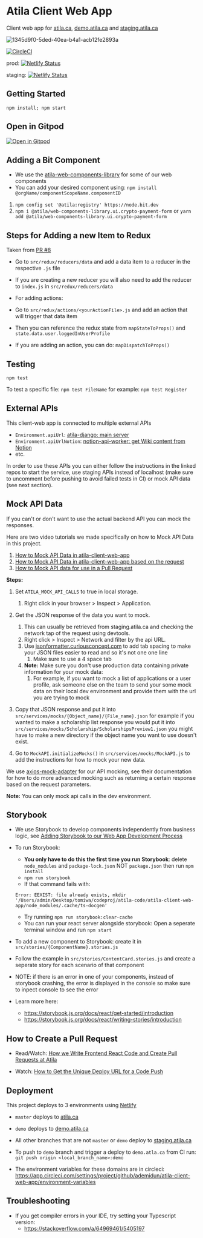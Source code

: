 # Atila Client Web App

Client web app for [atila.ca](https://atila.ca), [demo.atila.ca](https://demo.atila.ca) and [staging.atila.ca](https://staging.atila.ca)


![1345d9f0-5ded-40ea-b4a1-acb12fe2893a](https://user-images.githubusercontent.com/9806858/155882650-7e1d5ee4-9ea3-4a76-9850-5f3a8cbb4662.gif)




[![CircleCI](https://circleci.com/gh/ademidun/atila-client-web-app.svg?style=svg&circle-token=7f1494d7537588626045fead3cab8d7d70c1bc38)](https://circleci.com/gh/ademidun/atila-client-web-app)

prod: [![Netlify Status](https://api.netlify.com/api/v1/badges/837e9c44-3040-4460-a90e-d93d4a49f54a/deploy-status)](https://app.netlify.com/sites/atila/deploys)

staging: [![Netlify Status](https://api.netlify.com/api/v1/badges/ed4f5b21-da47-4094-8e41-89e49a620f55/deploy-status)](https://app.netlify.com/sites/atila-staging/deploys)

## Getting Started

`npm install; npm start`

## Open in Gitpod
[![Open in Gitpod](https://gitpod.io/button/open-in-gitpod.svg)](https://gitpod.io/#[https://github.com/gitpod-io/create-react-app](https://github.com/ademidun/atila-client-web-app))

## Adding a Bit Component
- We use the [atila-web-components-library](https://github.com/atilatech/atila-web-components-library) for some of our web components
- You can add your desired component using: `npm install @orgName/componentScopeName.componentID`
1. `npm config set '@atila:registry' https://node.bit.dev`
2. `npm i @atila/web-components-library.ui.crypto-payment-form` or `yarn add @atila/web-components-library.ui.crypto-payment-form`

## Steps for Adding a new Item to Redux

Taken from [PR #8](https://github.com/ademidun/atila-client-web-app/pull/8/files)

- Go to `src/redux/reducers/data` and add a data item to a reducer in the respective `.js` file
- If you are creating a new reducer you will also need to add the reducer to `index.js` in `src/redux/reducers/data`


- For adding actions:
- Go to `src/redux/actions/<yourActionFile>.js` and add an action that will trigger that data item

- Then you can reference the redux state from `mapStateToProps()` and `state.data.user.loggedInUserProfile`
- If you are adding an action, you can do: `mapDispatchToProps()`

## Testing

`npm test`

To test a specific file: `npm test FileName` for example: `npm test Register`

## External APIs

This client-web app is connected to multiple external APIs
- `Environment.apiUrl`: [atila-django: main server](https://github.com/ademidun/atila-django/)
- `Environment.apiUrlNotion`: [notion-api-worker: get Wiki content from Notion](https://github.com/ademidun/notion-api-worker)
- etc.

In order to use these APIs you can either follow the instructions in the linked repos to start the service, use staging APIs instead of localhost (make sure to uncomment before pushing to avoid failed tests in CI) or mock API data (see next section).


## Mock API Data

If you can't or don't want to use the actual backend API you can mock the responses.

Here are two video tutorials we made specifically on how to Mock API Data in this project.
1. [How to Mock API Data in atila-client-web-app](https://www.loom.com/share/8405abef5585401ab0924e742fcb1fd9) 
1. [How to Mock API Data in atila-client-web-app based on the request](https://www.loom.com/share/367fe555b0584c28b6e68d1f0e5d121f)
1. [How to Mock API data for use in a Pull Request](https://www.loom.com/share/1e707afc1fc34d3a91853b199c15e46d)

**Steps:**

1. Set `ATILA_MOCK_API_CALLS` to true in local storage.
    1. Right click in your browser > Inspect > Application.

1. Get the JSON response of the data you want to mock.
    1. This can usually be retrieved from staging.atila.ca and checking the network tap of the request using devtools. 
    1. Right click > Inspect > Network and filter by the api URL.
    1. Use [jsonformatter.curiousconcept.com](https://jsonformatter.curiousconcept.com/#) to add tab spacing to make your JSON files easier to read and so it's not one one line
        1. Make sure to use a 4 space tab
    1. **Note:** Make sure you don't use production data containing private information for your mock data:
        1. For example, if you want to mock a list of applications or a user profile, ask someone else on the team to send your some mock data on their local dev environment and provide them with the url you are trying to mock

1. Copy that JSON response and put it into `src/services/mocks/{Object_name}/{File_name}.json` for example if you wanted to make a scholarship list response you would put it into `src/services/mocks/Scholarship/ScholarshipsPreview1.json` you might have to make a new directory if the object name you want to use doesn't exist.
    

1. Go to `MockAPI.initializeMocks()` in `src/services/mocks/MockAPI.js` to add the instructions for how to mock your new data.

We use [axios-mock-adapter](https://github.com/ctimmerm/axios-mock-adapter) for our API mocking, see their documentation for how to do more advanced mocking such as returning a certain response based on the request parameters.

**Note:** You can only mock api calls in the dev environment.

## Storybook

- We use Storybook to develop components independently from business logic, see [Adding Storybook to our Web App Development Process](https://github.com/storybookjs/storybook/issues/5183)

- To run Storybook:
    - **You only have to do this the first time you run Storybook**: delete `node_modules` and `package-lock.json` NOT `package.json` then run `npm install`
    - `npm run storybook`
    - If that command fails with:
    ```
    Error: EEXIST: file already exists, mkdir '/Users/admin/Desktop/tomiwa/codeproj/atila-code/atila-client-web-app/node_modules/.cache/ts-docgen'
    ```
    - Try running `npm run storybook:clear-cache`
    - You can run your react server alongside storybook: Open a seperate terminal window and run `npm start`

- To add a new component to Storybook: create it in `src/stories/{ComponentName}.stories.js`
- Follow the example in `src/stories/ContentCard.stories.js` and create a seperate story for each scenario of that component
- NOTE: if there is an error in one of your components, instead of storybook crashing, the error is displayed in the console so make sure to inpect console to see the error

- Learn more here: 
    - https://storybook.js.org/docs/react/get-started/introduction
    - https://storybook.js.org/docs/react/writing-stories/introduction

## How to Create a Pull Request

- Read/Watch: [How we Write Frontend React Code and Create Pull Requests at Atila](https://atila.ca/blog/tomiwa/how-we-write-frontend-react-code-and-create-pull-requests-at-atila)

- Watch: [How to Get the Unique Deploy URL for a Code Push](https://www.loom.com/share/e1e5c02eeb0d47b08def5aa5b81cc0e7)

## Deployment

This project deploys to 3 environments using [Netlify](https://app.netlify.com/teams/atila/overview)
- `master` deploys to [atila.ca](https://atila.ca)
- `demo` deploys to [demo.atila.ca](https://demo.atila.ca)
- All other branches that are not `master` or `demo` deploy to [staging.atila.ca](https://staging.atila.ca)

- To push to `demo` branch and trigger a deploy to `demo.atla.ca` from CI run: `git push origin <local_branch_name>:demo`

- The environment variables for these domains are in circleci: https://app.circleci.com/settings/project/github/ademidun/atila-client-web-app/environment-variables

## Troubleshooting
- If you get compiler errors in your IDE, try setting your Typescript version:
    - https://stackoverflow.com/a/64969461/5405197
